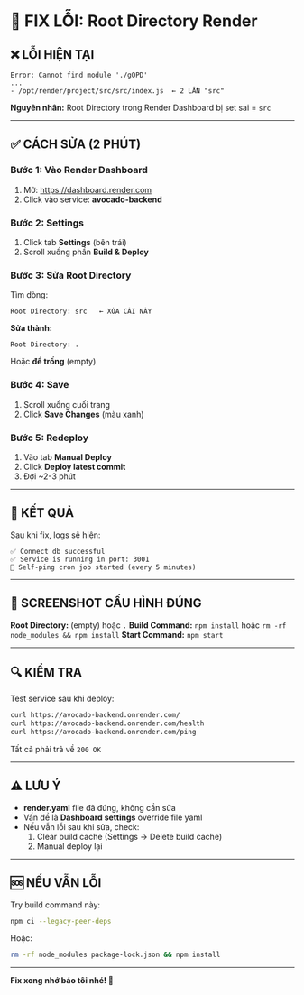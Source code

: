 # 🚨 FIX LỖI: Root Directory Render

## ❌ LỖI HIỆN TẠI

```
Error: Cannot find module './gOPD'
...
- /opt/render/project/src/src/index.js  ← 2 LẦN "src"
```

**Nguyên nhân:** Root Directory trong Render Dashboard bị set sai = `src`

---

## ✅ CÁCH SỬA (2 PHÚT)

### **Bước 1: Vào Render Dashboard**

1. Mở: https://dashboard.render.com
2. Click vào service: **avocado-backend**

### **Bước 2: Settings**

1. Click tab **Settings** (bên trái)
2. Scroll xuống phần **Build & Deploy**

### **Bước 3: Sửa Root Directory**

Tìm dòng:

```
Root Directory: src   ← XÓA CÁI NÀY
```

**Sửa thành:**

```
Root Directory: .
```

Hoặc **để trống** (empty)

### **Bước 4: Save**

1. Scroll xuống cuối trang
2. Click **Save Changes** (màu xanh)

### **Bước 5: Redeploy**

1. Vào tab **Manual Deploy**
2. Click **Deploy latest commit**
3. Đợi ~2-3 phút

---

## 🎯 KẾT QUẢ

Sau khi fix, logs sẽ hiện:

```
✅ Connect db successful
✅ Service is running in port: 3001
🔄 Self-ping cron job started (every 5 minutes)
```

---

## 📸 SCREENSHOT CẤU HÌNH ĐÚNG

**Root Directory:** (empty) hoặc `.`
**Build Command:** `npm install` hoặc `rm -rf node_modules && npm install`
**Start Command:** `npm start`

---

## 🔍 KIỂM TRA

Test service sau khi deploy:

```bash
curl https://avocado-backend.onrender.com/
curl https://avocado-backend.onrender.com/health
curl https://avocado-backend.onrender.com/ping
```

Tất cả phải trả về `200 OK`

---

## ⚠️ LƯU Ý

- **render.yaml** file đã đúng, không cần sửa
- Vấn đề là **Dashboard settings** override file yaml
- Nếu vẫn lỗi sau khi sửa, check:
  1. Clear build cache (Settings → Delete build cache)
  2. Manual deploy lại

---

## 🆘 NẾU VẪN LỖI

Try build command này:

```bash
npm ci --legacy-peer-deps
```

Hoặc:

```bash
rm -rf node_modules package-lock.json && npm install
```

---

**Fix xong nhớ báo tôi nhé! 🚀**
